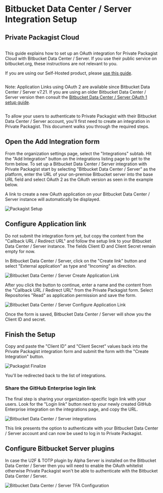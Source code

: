 # Bitbucket Data Center / Server Integration Setup
## Private Packagist Cloud

<div class="row column">
    <div class="callout success">
        <p>
            This guide explains how to set up an OAuth integration for Private Packagist Cloud with Bitbucket Data Center / Server.
            If you use their public service on bitbucket.org, these instructions are not relevant to you. 
        </p>
        <p>If you are using our Self-Hosted product, please <a href="/docs/self-hosted/bitbucket-server-integration-setup.md">use this guide</a>.</p>
    </div>
</div>

<div class="row column">
    <div class="callout warning">
        <p>Note: Application Links using OAuth 2 are available since Bitbucket Data Center / Server v7.21. If you are using an older Bitbucket Data Center / Server version then consult the <a href="/docs/cloud/bitbucket-server-oauth1-integration-setup.md">Bitbucket Data Center / Server OAuth 1 setup guide</a>.</p>
    </div>
</div>

To allow your users to authenticate to Private Packagist with their Bitbucket Data Center / Server account, you'll
first need to create an integration in Private Packagist. This document walks you through the required steps.

## Open the Add Integration form
From the organization settings page, select the "Integrations" subtab. Hit the "Add Integration" button on the integrations listing page to get to the form below.
To set up a Bitbucket Data Center / Server integration with Private Packagist start by selecting "Bitbucket Data Center / Server" as the platform, enter 
the URL of your on-premise Bitbucket server into the base URL field and select OAuth 2 as the OAuth version as seen in the example below.

A link to create a new OAuth application on your Bitbucket Data Center / Server instance will automatically be displayed.

![Packagist Setup](/Resources/public/img/docs/integration-setup/cloud/bitbucket-server-01-packagist-setup-20250102.png)

## Configure Application link
Do not submit the integration form yet, but copy the content from the "Callback
URL / Redirect URL" and follow the setup link to your Bitbucket Data Center / Server instance. The fields
Client ID and Client Secret remain empty for now.

In Bitbucket Data Center / Server, click on the "Create link" button and select "External application" as type and "Incoming" as direction.

![Bitbucket Data Center / Server Create Application Link](/Resources/public/img/docs/integration-setup/bitbucket-server-02-bitbucket-create-application-link-20250102.png)

After you click the button to continue, enter a name and the content from the "Callback URL / Redirect URL" from the Private Packagist form.
Select Repositories "Read" as application permission and save the form.

![Bitbucket Data Center / Server Configure Application Link](/Resources/public/img/docs/integration-setup/cloud/bitbucket-server-03-bitbucket-configure-application-link.png)

Once the form is saved, Bitbucket Data Center / Server will show you the Client ID and secret.

## Finish the Setup
Copy and paste the "Client ID" and "Client Secret" values back into the Private
Packagist integration form and submit the form with the "Create Integration"
button.

![Packagist Finalize](/Resources/public/img/docs/integration-setup/cloud/bitbucket-server-04-packagist-finalize.png)

You'll be redirected back to the list of integrations.

### Share the GitHub Enterprise login link

The final step is sharing your organization-specific login link with your users. Look for the "Login link" button next to
your newly created GitHub Enterprise integration on the integrations page, and copy the URL.

![Bitbucket Data Center / Server integrations](/Resources/public/img/docs/integration-setup/cloud/bitbucket-server-05-integrations-overview.png)

This link presents the option to authenticate with your Bitbucket Data Center / Server account and can now be used to log in to Private Packagist.

## Configure Bitbucket Server plugins

In case the U2F & TOTP plugin by Alpha Server is installed on the Bitbucket Data Center / Server then you will need to enable the OAuth whitelist
otherwise Private Packagist won't be able to authenticate with the Bitbucket Data Center / Server.

![Bitbucket Data Center / Server TFA Configuration](/Resources/public/img/docs/integration-setup/bitbucket-server-09-tfa.png)

